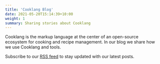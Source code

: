 ```yaml
---
title: 'Cooklang Blog'
date: 2021-05-20T15:14:39+10:00
weight: 1
summary: Sharing stories about Cooklang
---
```


Cooklang is the markup language at the center of an open-source ecosystem for cooking and recipe management. In our blog we share how we use Cooklang and tools.

Subscribe to our [RSS feed](/blog/index.xml) to stay updated with our latest posts.
